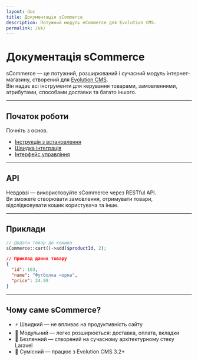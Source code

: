 ```yaml
---
layout: doc
title: Документація sCommerce
description: Потужний модуль eCommerce для Evolution CMS.
permalink: /uk/
---
```


# Документація sCommerce

sCommerce — це потужний, розширюваний і сучасний модуль інтернет-магазину, створений для [Evolution CMS](https://evo.im).  
Він надає всі інструменти для керування товарами, замовленнями, атрибутами, способами доставки та багато іншого.

---

## Початок роботи

Почніть з основ.

- [Інструкція з встановлення](/uk/getting-started/)
- [Швидка інтеграція](/uk/integration/)
- [Інтерфейс управління](/uk/management/)

---

## API

Невдовзі — використовуйте sCommerce через RESTful API.  
Ви зможете створювати замовлення, отримувати товари, відслідковувати кошик користувача та інше.

---

## Приклади

```php
// Додати товар до кошика
sCommerce::cart()->add($productId, 2);
```

```json
// Приклад даних товару
{
  "id": 103,
  "name": "Футболка чорна",
  "price": 24.99
}
```

---

## Чому саме sCommerce?

- ⚡ Швидкий — не впливає на продуктивність сайту
- 🧩 Модульний — легко розширюється: доставка, оплата, вкладки
- 🔐 Безпечний — створений на сучасному архітектурному стеку Laravel
- 🔄 Сумісний — працює з Evolution CMS 3.2+
